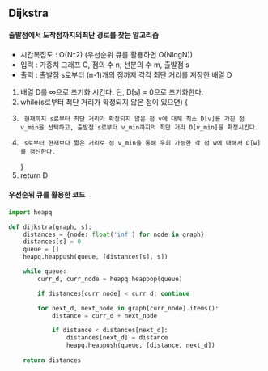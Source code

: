 ## Dijkstra
#### 출발점에서 도착점까지의최단 경로를 찾는 알고리즘

- 시간복잡도 : O(N^2) (우선순위 큐를 활용하면 O(NlogN))
- 입력 : 가중치 그래프 G, 점의 수 n, 선분의 수 m, 출발점 s
- 출력 : 출발점 s로부터 (n-1)개의 점까지 각각 최단 거리를 저장한 배열 D

1. 배열 D를 ∞으로 초기화 시킨다. 단, D[s] = 0으로 초기화한다.
2. while(s로부터 최단 거리가 확정되지 않은 점이 있으면) {
3.      현재까지 s로부터 최단 거리가 확정되지 않은 점 v에 대해 최소 D[v]를 가진 점 v_min을 선택하고, 출발점 s로부터 v_min까지의 최단 거리 D[v_min]을 확정시킨다.
4.      s로부터 현재보다 짧은 거리로 점 v_min을 통해 우회 가능한 각 점 w에 대해서 D[w]를 갱신한다.
    }
5. return D  


#### 우선순위 큐를 활용한 코드

```python
import heapq

def dijkstra(graph, s):
    distances = {node: float('inf') for node in graph}
    distances[s] = 0
    queue = []
    heapq.heappush(queue, [distances[s], s])

    while queue:
        curr_d, curr_node = heapq.heappop(queue)

        if distances[curr_node] < curr_d: continue

        for next_d, next_node in graph[curr_node].items():
            distance = curr_d + next_node

            if distance < distances[next_d]:
                distances[next_d] = distance
                heapq.heappush(queue, [distance, next_d])
        
    return distances
```